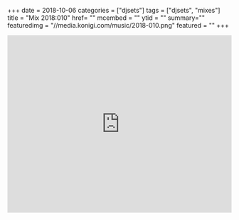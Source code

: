 +++
date = 2018-10-06
categories = ["djsets"]
tags = ["djsets", "mixes"]
title = "Mix 2018:010"
href= ""
mcembed = ""
ytid = ""
summary=""
featuredimg = "//media.konigi.com/music/2018-010.png"
featured = ""
+++

<div class="mix"><div class="embed" >
  <iframe width="100%" height="400" src="https://www.mixcloud.com/widget/iframe/?dark=1&feed=%2Fdjkonigi%2F2018003-afternoon-delight-deep-tech-session%2F" frameborder="0" ></iframe>
</div></div>
